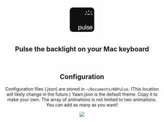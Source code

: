 <div align="center">
    <img style="display:inline-block;" src="LOGO.png" alt="KBPulse" width="100" height="100">
    <h2 align="center">Pulse the backlight on your Mac keyboard</h2>
<br >
    
## Configuration
Configuration files (.json) are stored in `~/Documents/KBPulse`. (This location will likely change in the future.) Yawn.json is the default theme. Copy it to make your own.
The array of animations is not limited to two animations. You can add as many as you want!


<a href="https://www.youtube.com/watch?v=0plJtiXuT0U"><img src="https://yt-embed.herokuapp.com/embed?v=0plJtiXuT0U"></a>
